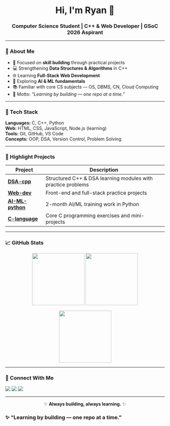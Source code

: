 <!-- Profile README for github.com/ryan-4u -->

<h1 align="center">Hi, I'm Ryan 👋</h1>
<h3 align="center">Computer Science Student | C++ & Web Developer | GSoC 2026 Aspirant</h3>

---

### 🧭 About Me
- 🎯 Focused on **skill building** through practical projects  
- 💻 Strengthening **Data Structures & Algorithms** in C++  
- 🌐 Learning **Full-Stack Web Development**  
- 🤖 Exploring **AI & ML fundamentals**  
- 📚 Familiar with core CS subjects — OS, DBMS, CN, Cloud Computing  
- 🧠 Motto: *“Learning by building — one repo at a time.”*

---

### 🧰 Tech Stack
**Languages:** C, C++, Python  
**Web:** HTML, CSS, JavaScript, Node.js (learning)  
**Tools:** Git, GitHub, VS Code  
**Concepts:** OOP, DSA, Version Control, Problem Solving  

---

### 📂 Highlight Projects
| Project | Description |
|----------|--------------|
| [**DSA-cpp**](https://github.com/ryan-4u/DSA-cpp) | Structured C++ & DSA learning modules with practice problems |
| [**Web-dev**](https://github.com/ryan-4u/Web-dev) | Front-end and full-stack practice projects |
| [**AI-ML-python**](https://github.com/ryan-4u/AI-ML-python) | 2-month AI/ML training work in Python |
| [**C-language**](https://github.com/ryan-4u/C-language) | Core C programming exercises and mini-projects |

---

### 📈 GitHub Stats
<p align="center">
  <img src="https://github-readme-stats.vercel.app/api?username=ryan-4u&show_icons=true&theme=tokyonight" height="165"/>
  <img src="https://github-readme-stats.vercel.app/api/top-langs/?username=ryan-4u&layout=compact&theme=tokyonight" height="165"/>
</p>

<p align="center">
  <img src="https://github-readme-streak-stats.herokuapp.com/?user=ryan-4u&theme=tokyonight" height="165"/>
</p>

---

### 🤝 Connect With Me
<p align="left">
  <a href="https://www.linkedin.com/in/your-linkedin/" target="_blank"><img src="https://img.shields.io/badge/LinkedIn-blue?logo=linkedin&logoColor=white" /></a>
  <a href="https://leetcode.com/your-leetcode/" target="_blank"><img src="https://img.shields.io/badge/LeetCode-orange?logo=leetcode&logoColor=white" /></a>
  <a href="https://github.com/ryan-4u" target="_blank"><img src="https://img.shields.io/badge/GitHub-black?logo=github&logoColor=white" /></a>
</p>

---

<p align="center">✨ <b>Always building, always learning.</b> ✨</p>


### ✨ “Learning by building — one repo at a time.”

